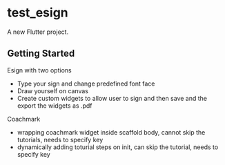 # test_esign

A new Flutter project.

## Getting Started

Esign with two options
- Type your sign and change predefined font face
- Draw yourself on canvas
- Create custom widgets to allow user to sign and then save and the export the widgets as .pdf

Coachmark
- wrapping coachmark widget inside scaffold body, cannot skip the tutorials, needs to specify key
- dynamically adding toturial steps on init, can skip the tutorial, needs to specify key
